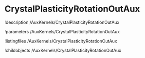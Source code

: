 <!-- MOOSE Documentation Stub: Remove this when content is added. -->

# CrystalPlasticityRotationOutAux
!description /AuxKernels/CrystalPlasticityRotationOutAux

!parameters /AuxKernels/CrystalPlasticityRotationOutAux

!listingfiles /AuxKernels/CrystalPlasticityRotationOutAux

!childobjects /AuxKernels/CrystalPlasticityRotationOutAux
